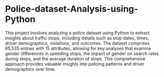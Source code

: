 # Police-dataset-Analysis-using-Python
This project involves analyzing a police dataset using Python to extract insights about traffic stops, including details such as stop dates, times, driver demographics, violations, and outcomes. The dataset comprises 65,535 entries with 15 attributes, allowing for key analyses that examine gender differences in speeding stops, the impact of gender on search rates during stops, and the average duration of stops. This comprehensive approach provides valuable insights into policing patterns and driver demographics over time.
